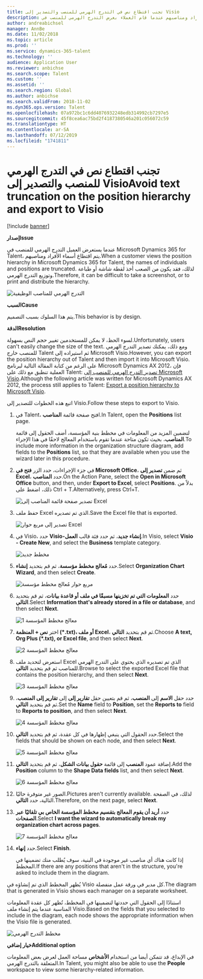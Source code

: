 ```yaml
---
title: تجنب اقتطاع نص في التدرج الهرمي للمنصب والتصدير إلى Visio
description: يشرح هذا الموضوع كيفية حل مشكلة تم فيها اقتطاع أسماء الأفراد ومناصبهم عندما قام العملاء بعرض التدرج الهرمي للمنصب في Dynamics 365 for Talent. يُصعب اقتطاع النص أخذ لقطة شاشة أو طباعة التدرج الهرمي.
author: andreabichsel
manager: AnnBe
ms.date: 11/02/2018
ms.topic: article
ms.prod: ''
ms.service: dynamics-365-talent
ms.technology: ''
audience: Application User
ms.reviewer: anbichse
ms.search.scope: Talent
ms.custom: ''
ms.assetid: ''
ms.search.region: Global
ms.author: anbichse
ms.search.validFrom: 2018-11-02
ms.dyn365.ops.version: Talent
ms.openlocfilehash: 07a972bc1c6dd4076932248edb314992cb7297e5
ms.sourcegitcommit: 45f8cea6ac75bd2f4187380546a201c056072c59
ms.translationtype: HT
ms.contentlocale: ar-SA
ms.lasthandoff: 07/12/2019
ms.locfileid: "1741811"
---
```

# <a name="avoid-text-truncation-on-the-position-hierarchy-and-export-to-visio"></a><span data-ttu-id="47f56-104">تجنب اقتطاع نص في التدرج الهرمي للمنصب والتصدير إلى Visio</span><span class="sxs-lookup"><span data-stu-id="47f56-104">Avoid text truncation on the position hierarchy and export to Visio</span></span>

[!include [banner](includes/banner.md)]

<span data-ttu-id="47f56-105">**إصدار**</span><span class="sxs-lookup"><span data-stu-id="47f56-105">**Issue**</span></span>

<span data-ttu-id="47f56-106">عندما يستعرض العميل التدرج الهرمي للمنصب في Microsoft Dynamics 365 for Talent، يتم اقتطاع أسماء الأفراد ومناصبهم.</span><span class="sxs-lookup"><span data-stu-id="47f56-106">When a customer views the position hierarchy in Microsoft Dynamics 365 for Talent, the names of individuals and positions are truncated.</span></span> <span data-ttu-id="47f56-107">لذلك، فقد يكون من الصعب أخذ لقطة شاشة أو طباعة وتوزيع التدرج الهرمي.</span><span class="sxs-lookup"><span data-stu-id="47f56-107">Therefore, it can be difficult to take a screenshot, or to print and distribute the hierarchy.</span></span>

![التدرج الهرمي للمناصب الوظيفية](media/position-h.png)

<span data-ttu-id="47f56-109">**السبب**</span><span class="sxs-lookup"><span data-stu-id="47f56-109">**Cause**</span></span>

<span data-ttu-id="47f56-110">يتم هذا السلوك بسبب التصميم.</span><span class="sxs-lookup"><span data-stu-id="47f56-110">This behavior is by design.</span></span>

<span data-ttu-id="47f56-111">**‏‏الدقة**</span><span class="sxs-lookup"><span data-stu-id="47f56-111">**Resolution**</span></span>

<span data-ttu-id="47f56-112">لسوء الحظ، لا يمكن للمستخدمين تغيير حجم النص بسهولة.</span><span class="sxs-lookup"><span data-stu-id="47f56-112">Unfortunately, users can't easily change the size of the text.</span></span> <span data-ttu-id="47f56-113">ومع ذلك، يمكنك تصدير التدرج الهرمي للمنصب خارج Talent ثم استيراده إلى Microsoft Visio.</span><span class="sxs-lookup"><span data-stu-id="47f56-113">However, you can export the position hierarchy out of Talent and then import it into Microsoft Visio.</span></span> <span data-ttu-id="47f56-114">على الرغم من كتابة المقالة التالية لبرنامج Microsoft Dynamics AX 2012، فإن العملية تنطبق مع ذلك على Talent: [تصدير التدرج الهرمي للمنصب إلى Microsoft Visio](https://docs.microsoft.com/dynamicsax-2012/appuser-itpro/export-a-position-hierarchy-to-microsoft-visio).</span><span class="sxs-lookup"><span data-stu-id="47f56-114">Although the following article was written for Microsoft Dynamics AX 2012, the process still applies to Talent: [Export a position hierarchy to Microsoft Visio](https://docs.microsoft.com/dynamicsax-2012/appuser-itpro/export-a-position-hierarchy-to-microsoft-visio).</span></span>

<span data-ttu-id="47f56-115">اتبع هذه الخطوات للتصدير إلى Visio.</span><span class="sxs-lookup"><span data-stu-id="47f56-115">Follow these steps to export to Visio.</span></span>

1. <span data-ttu-id="47f56-116">في Talent، افتح صفحة قائمة **المناصب**.</span><span class="sxs-lookup"><span data-stu-id="47f56-116">In Talent, open the **Positions** list page.</span></span>

    <span data-ttu-id="47f56-117">لتضمين المزيد من المعلومات في مخطط بنية المؤسسة، أضف الحقول إلى قائمة **المناصب**، بحيث تكون متاحة عندما تقوم باستخدام المعالج لاحقًا في هذا الإجراء.</span><span class="sxs-lookup"><span data-stu-id="47f56-117">To include more information in the organization structure diagram, add fields to the **Positions** list, so that they are available when you use the wizard later in this procedure.</span></span>

2. <span data-ttu-id="47f56-118">في جزء الإجراءات، حدد الزر **فتح في Microsoft Office**، ثم ضمن **تصدير إلى Excel**، حدد **المناصب‏‎**.</span><span class="sxs-lookup"><span data-stu-id="47f56-118">On the Action Pane, select the **Open in Microsoft Office** button, and then, under **Export to Excel**, select **Positions**.</span></span> <span data-ttu-id="47f56-119">بدلاً من ذلك، اضغط على Ctrl + T.</span><span class="sxs-lookup"><span data-stu-id="47f56-119">Alternatively, press Ctrl+T.</span></span>

    ![تصدير صفحة قائمة المناصب إلى Excel](media/org-admin.png)

3. <span data-ttu-id="47f56-121">حفظ ملف Excel الذي تم تصديره.</span><span class="sxs-lookup"><span data-stu-id="47f56-121">Save the Excel file that is exported.</span></span>

    ![تصدير إلى مربع حوار Excel](media/export-excel.png)

4. <span data-ttu-id="47f56-123">في Visio، حدد **Visio-إنشاء جديد**، ثم حدد فئة قالب **العمل**.</span><span class="sxs-lookup"><span data-stu-id="47f56-123">In Visio, select **Visio - Create New**, and select the **Business** template category.</span></span>

    ![مخطط جديد](media/new.png)

5. <span data-ttu-id="47f56-125">حدد **مُعالج مخطط مؤسسة**، ثم قم بتحديد **إنشاء**.</span><span class="sxs-lookup"><span data-stu-id="47f56-125">Select **Organization Chart Wizard**, and then select **Create**.</span></span>

    ![مربع حوار مُعالج مخطط مؤسسة](media/orgchart-wizard.png)

6. <span data-ttu-id="47f56-127">حدد **المعلومات التي تم تخزينها مسبقًا في ملف أو قاعدة بيانات**، ثم قم بتحديد **التالي**.</span><span class="sxs-lookup"><span data-stu-id="47f56-127">Select **Information that's already stored in a file or database**, and then select **Next**.</span></span>

    ![معالج مخطط المؤسسة 1](media/orgchart-wizard7.png)

7. <span data-ttu-id="47f56-129">اختر **نص + المنظمة (\*.txt)، أو ملف Excel**، ثم قم بتحديد **التالي**.</span><span class="sxs-lookup"><span data-stu-id="47f56-129">Choose **A text, Org Plus (\*.txt), or Excel file**, and then select **Next**.</span></span>

    ![معالج مخطط المؤسسة 2](media/orgchart-wizard3.png)

8. <span data-ttu-id="47f56-131">استعرض لتحديد ملف Excel الذي تم تصديره الذي يحتوي على التدرج الهرمي للمناصب ثم قم بتحديد **التالي**.</span><span class="sxs-lookup"><span data-stu-id="47f56-131">Browse to select the exported Excel file that contains the position hierarchy, and then select **Next**.</span></span>

    ![معالج مخطط المؤسسة 3](media/orgchart-wizard2.png)

9. <span data-ttu-id="47f56-133">حدد حقل **الاسم** إلى **المنصب**، ثم قم بتعيين حقل **تقارير إلى** إلى  **تقارير إلى المنصب**، ثم قم بتحديد **التالي**.</span><span class="sxs-lookup"><span data-stu-id="47f56-133">Set the **Name** field to **Position**, set the **Reports to** field to **Reports to position**, and then select **Next**.</span></span>

    ![معالج مخطط المؤسسة 4](media/orgchart-wizard1.png)

10. <span data-ttu-id="47f56-135">حدد الحقول التي ينبغي إظهارها في كل عقدة، ثم قم بتحديد **التالي**.</span><span class="sxs-lookup"><span data-stu-id="47f56-135">Select the fields that should be shown on each node, and then select **Next**.</span></span>

    ![معالج مخطط المؤسسة 5](media/orgchart-wizard5.png)

11. <span data-ttu-id="47f56-137">إضافة عمود **المنصب** إلى قائمة **حقول بيانات الشكل**، ثم قم بتحديد **التالي**.</span><span class="sxs-lookup"><span data-stu-id="47f56-137">Add the **Position** column to the **Shape Data fields** list, and then select **Next**.</span></span>

    ![معالج مخطط المؤسسة 6](media/orgchart-wizard6.png)

12. <span data-ttu-id="47f56-139">الصور غير متوفرة حاليًا.</span><span class="sxs-lookup"><span data-stu-id="47f56-139">Pictures aren't currently available.</span></span> <span data-ttu-id="47f56-140">لذلك، في الصفحة التالية، حدد **التالي**.</span><span class="sxs-lookup"><span data-stu-id="47f56-140">Therefore, on the next page, select **Next**.</span></span>
13. <span data-ttu-id="47f56-141">حدد **أريد أن يقوم المعالج بتقسيم مخطط المؤسسة الخاص بي تلقائيًا عبر الصفحات**.</span><span class="sxs-lookup"><span data-stu-id="47f56-141">Select **I want the wizard to automatically break my organization chart across pages**.</span></span>

    ![معالج مخطط المؤسسة 7](media/orgchart-wizard4.png)

14. <span data-ttu-id="47f56-143">حدد **إنهاء**.</span><span class="sxs-lookup"><span data-stu-id="47f56-143">Select **Finish**.</span></span>

    <span data-ttu-id="47f56-144">إذا كانت هناك أي مناصب غير موجودة في البنية، سوف يُطلب منك تضمينها في المخطط.</span><span class="sxs-lookup"><span data-stu-id="47f56-144">If there are any positions that aren't in the structure, you're asked to include them in the diagram.</span></span>

<span data-ttu-id="47f56-145">يُظهر المخطط الذي تم إنشاؤه في Visio كل مدير في ورقة عمل منفصلة.</span><span class="sxs-lookup"><span data-stu-id="47f56-145">The diagram that is generated in Visio shows each manager on a separate worksheet.</span></span>

<span data-ttu-id="47f56-146">استنادًا إلى الحقول التي حددتها لتضمينها في المخطط، تُظهر كل عقدة المعلومات المناسبة عندما يتم إنشاء ملف Visio.</span><span class="sxs-lookup"><span data-stu-id="47f56-146">Based on the fields that you selected to include in the diagram, each node shows the appropriate information when the Visio file is generated.</span></span>

![مخطط التدرج الهرمي](media/hierarchy.png)

<span data-ttu-id="47f56-148">**خيار إضافي**</span><span class="sxs-lookup"><span data-stu-id="47f56-148">**Additional option**</span></span>

<span data-ttu-id="47f56-149">في الإبداع، قد تتمكن أيضا من استخدام **الأشخاص** مساحة العمل لعرض بعض المعلومات المتعلقة بالتدرج الهرمي.</span><span class="sxs-lookup"><span data-stu-id="47f56-149">In Talent, you might also be able to use the **People** workspace to view some hierarchy-related information.</span></span>
